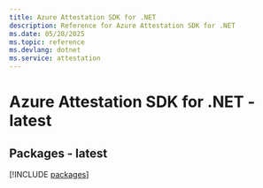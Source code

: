 ```yaml
---
title: Azure Attestation SDK for .NET
description: Reference for Azure Attestation SDK for .NET
ms.date: 05/28/2025
ms.topic: reference
ms.devlang: dotnet
ms.service: attestation
---
```

# Azure Attestation SDK for .NET - latest
## Packages - latest
[!INCLUDE [packages](attestation-index.md)]